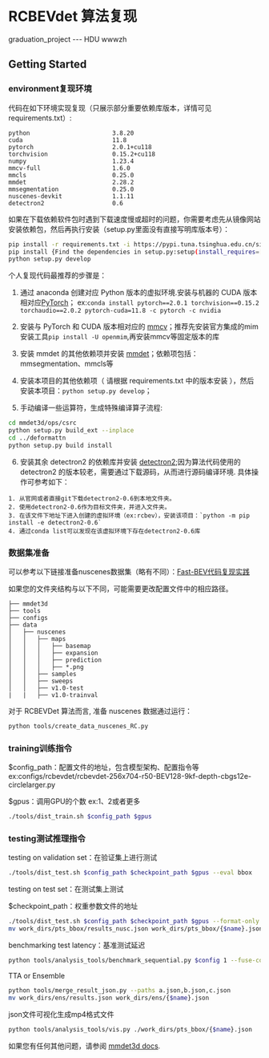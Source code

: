 # RCBEVdet 算法复现 

graduation_project --- HDU wwwzh 

## Getting Started

### environment复现环境

代码在如下环境实现复现（只展示部分重要依赖库版本，详情可见requirements.txt）:

```
python                       3.8.20
cuda                         11.8
pytorch                      2.0.1+cu118
torchvision                  0.15.2+cu118
numpy                        1.23.4
mmcv-full                    1.6.0
mmcls                        0.25.0
mmdet                        2.28.2
mmsegmentation               0.25.0
nuscenes-devkit              1.1.11
detectron2                   0.6
```

如果在下载依赖软件包时遇到下载速度慢或超时的问题，你需要考虑先从镜像网站安装依赖包，然后再执行安装（setup.py里面没有直接写明库版本号）：
```bash
pip install -r requirements.txt -i https://pypi.tuna.tsinghua.edu.cn/simple
pip install {Find the dependencies in setup.py:setup(install_requires=[...]) and write them down here} -i https://pypi.tuna.tsinghua.edu.cn/simple
python setup.py develop
```

个人复现代码最推荐的步骤是：

1. 通过 anaconda 创建对应 Python 版本的虚拟环境.安装与机器的 CUDA 版本相对应[PyTorch](https://pytorch.org/get-started/previous-versions/)； ex:`conda install pytorch==2.0.1 torchvision==0.15.2 torchaudio==2.0.2 pytorch-cuda=11.8 -c pytorch -c nvidia`

2. 安装与 PyTorch 和 CUDA 版本相对应的 [mmcv](https://github.com/open-mmlab/mmcv)；推荐先安装官方集成的mim安装工具`pip install -U openmim`,再安装mmcv等固定版本的库

3. 安装 mmdet 的其他依赖项并安装 [mmdet](https://github.com/open-mmlab/mmdetection)；依赖项包括：mmsegmentation、mmcls等

4. 安装本项目的其他依赖项（ 请根据 requirements.txt 中的版本安装 ），然后安装本项目：`python setup.py develop`；

5. 手动编译一些运算符，生成特殊编译算子流程:
```bash
cd mmdet3d/ops/csrc
python setup.py build_ext --inplace
cd ../deformattn
python setup.py build install
```
6. 安装其余 detectron2 的依赖库并安装 [detectron2](https://github.com/facebookresearch/detectron2);因为算法代码使用的 detectron2 的版本较老，需要通过下载源码，从而进行源码编译环境.
具体操作可参考如下：
```
1. 从官网或者直接git下载detectron2-0.6到本地文件夹。
2. 使用detectron2-0.6作为目标文件夹，并进入文件夹。
3. 在该文件下地址下进入创建的虚拟环境（ex:rcbev），安装该项目：`python -m pip install -e detectron2-0.6`
4. 通过conda list可以发现在该虚拟环境下存在detectron2-0.6库
```

### 数据集准备
可以参考以下链接准备nuscenes数据集（略有不同）：[Fast-BEV代码复现实践](https://blog.csdn.net/h904798869/article/details/130317240)

如果您的文件夹结构与以下不同，可能需要更改配置文件中的相应路径。

```
├── mmdet3d
├── tools
├── configs
├── data
│   ├── nuscenes
│   │   ├── maps
│   │   │   ├── basemap
│   │   │   ├── expansion
│   │   │   ├── prediction
│   │   │   ├── *.png
│   │   ├── samples
│   │   ├── sweeps
│   │   ├── v1.0-test
|   |   ├── v1.0-trainval
```

对于 RCBEVDet 算法而言, 准备 nuscenes 数据通过运行：
```bash
python tools/create_data_nuscenes_RC.py
```


### training训练指令
$config_path：配置文件的地址，包含模型架构、配置指令等 ex:configs/rcbevdet/rcbevdet-256x704-r50-BEV128-9kf-depth-cbgs12e-circlelarger.py

$gpus：调用GPU的个数 ex:1、2或者更多
```bash
./tools/dist_train.sh $config_path $gpus
```

### testing测试推理指令

testing on validation set：在验证集上进行测试

```bash
./tools/dist_test.sh $config_path $checkpoint_path $gpus --eval bbox
```

testing on test set：在测试集上测试

$checkpoint_path：权重参数文件的地址
```bash
./tools/dist_test.sh $config_path $checkpoint_path $gpus --format-only --eval-options 'jsonfile_prefix=work_dirs'
mv work_dirs/pts_bbox/results_nusc.json work_dirs/pts_bbox/{$name}.json
```

benchmarking test latency：基准测试延迟

```bash
python tools/analysis_tools/benchmark_sequential.py $config 1 --fuse-conv-bn
```

TTA or Ensemble

```bash
python tools/merge_result_json.py --paths a.json,b.json,c.json
mv work_dirs/ens/results.json work_dirs/ens/{$name}.json
```

json文件可视化生成mp4格式文件
```bash
python tools/analysis_tools/vis.py ./work_dirs/pts_bbox/{$name}.json
```

如果您有任何其他问题，请参阅 
<a href='https://mmdetection3d.readthedocs.io/en/v1.0.0rc1/'>mmdet3d docs</a>.

